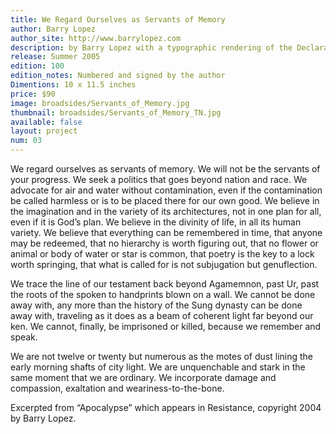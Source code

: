 ```yaml
---
title: We Regard Ourselves as Servants of Memory
author: Barry Lopez
author_site: http://www.barrylopez.com
description: by Barry Lopez with a typographic rendering of the Declaration of Independence as the graphic. Printed on Hahnemüle Bugra paper. The types are Gill San, printed on a Vandercook 219 proofing press.
release: Summer 2005
edition: 100
edition_notes: Numbered and signed by the author
Dimentions: 10 x 11.5 inches
price: $90
image: broadsides/Servants_of_Memory.jpg
thumbnail: broadsides/Servants_of_Memory_TN.jpg
available: false
layout: project
num: 03
---
```


We regard ourselves as servants of memory.  We will not be the servants of your progress. We seek a politics that goes beyond nation and race. We advocate for air and water without contamination, even if the contamination be called harmless or is to be placed there for our own good. We believe in the imagination and in the variety of its architectures, not in one plan for all, even if it is God’s plan. We believe in the divinity of life, in all its human variety. We believe that everything can be remembered in time, that anyone may be redeemed, that no hierarchy is worth figuring out, that no flower or animal or body of water or star is common, that poetry is the key to a lock worth springing, that what is called for is not subjugation but genuflection.

We trace the line of our testament back beyond Agamemnon, past Ur, past the roots of the spoken to handprints blown on a wall. We cannot be done away with, any more than the history of the Sung dynasty can be done away with, traveling as it does as a beam of coherent light far beyond our ken. We cannot, finally, be imprisoned or killed, because we remember and speak.

We are not twelve or twenty but numerous as the motes of dust lining the early morning shafts of city light. We are unquenchable and stark in the same moment that we are ordinary. We incorporate damage and compassion, exaltation and weariness-to-the-bone.


Excerpted from “Apocalypse” which appears in Resistance, copyright 2004 by Barry Lopez.
